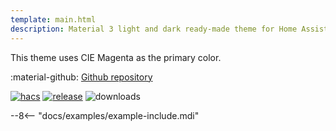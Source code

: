 ```yaml
---
template: main.html
description: Material 3 light and dark ready-made theme for Home Assistant. Example C12 is based on Magenta as the primary color. Check the screenshots and theme config!
---
```


This theme uses CIE Magenta as the primary color.

:material-github: [Github repository][m3-theme-github-url]

[![hacs][hacs-badge]][hacs-url]
[![release][release-badge]][release-url]
![downloads][downloads-badge]

--8<-- "docs/examples/example-include.mdi"

<!--- References to pictures... --->

[AmoebeLabs Material 3 Theme Palettes]: ../assets/screenshots/m3-theme-c12-palettes.png
[AmoebeLabs Material 3 Theme Surfaces]: ../assets/screenshots/m3-theme-c12-surfaces.png
[AmoebeLabs Material 3 Theme Light]: ../assets/screenshots/m3-theme-c12-light.png
[AmoebeLabs Material 3 Theme Dark]: ../assets/screenshots/m3-theme-c12-dark.png

[AmoebeLabs Material 3 Theme Example Light]: ../assets/screenshots/m3-example-c12-light.png
[AmoebeLabs Material 3 Theme Example Dark]: ../assets/screenshots/m3-example-c12-dark.png

<!--- References to external links... --->

[sak-example-12-url]: https://swiss-army-knife.docs.amoebelabs.com/examples/example-12/
[m3-theme-github-url]: https://github.com/AmoebeLabs/HA-Theme_M3-c12-magenta

<!-- Badges -->

[hacs-url]: https://github.com/hacs/default
[hacs-badge]: https://img.shields.io/badge/HACS-Default-41BDF5.svg?style=for-the-badge
[release-badge]: https://img.shields.io/github/v/release/AmoebeLabs/HA-Theme_M3-c12-magenta?style=for-the-badge
[downloads-badge]: https://img.shields.io/github/downloads/AmoebeLabs/HA-Theme_M3-c12-magenta/total?style=for-the-badge


<!-- References -->

[home-assistant]: https://www.home-assistant.io/
[home-assitant-theme-docs]: https://www.home-assistant.io/integrations/frontend/#defining-themes
[hacs]: https://hacs.xyz
[release-url]: https://github.com/AmoebeLabs/HA-Theme_M3-c12-magenta/releases
[sak-docs-url]: https://swiss-army-knife.docs.amoebelabs.com/
